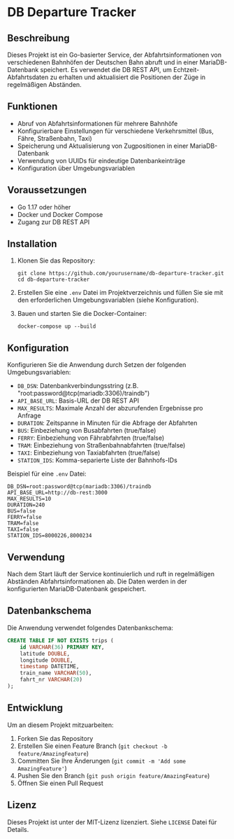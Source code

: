 # DB Departure Tracker

## Beschreibung

Dieses Projekt ist ein Go-basierter Service, der Abfahrtsinformationen von verschiedenen Bahnhöfen der Deutschen Bahn abruft und in einer MariaDB-Datenbank speichert. Es verwendet die DB REST API, um Echtzeit-Abfahrtsdaten zu erhalten und aktualisiert die Positionen der Züge in regelmäßigen Abständen.

## Funktionen

- Abruf von Abfahrtsinformationen für mehrere Bahnhöfe
- Konfigurierbare Einstellungen für verschiedene Verkehrsmittel (Bus, Fähre, Straßenbahn, Taxi)
- Speicherung und Aktualisierung von Zugpositionen in einer MariaDB-Datenbank
- Verwendung von UUIDs für eindeutige Datenbankeinträge
- Konfiguration über Umgebungsvariablen

## Voraussetzungen

- Go 1.17 oder höher
- Docker und Docker Compose
- Zugang zur DB REST API

## Installation

1. Klonen Sie das Repository:
   ```
   git clone https://github.com/yourusername/db-departure-tracker.git
   cd db-departure-tracker
   ```

2. Erstellen Sie eine `.env` Datei im Projektverzeichnis und füllen Sie sie mit den erforderlichen Umgebungsvariablen (siehe Konfiguration).

3. Bauen und starten Sie die Docker-Container:
   ```
   docker-compose up --build
   ```

## Konfiguration

Konfigurieren Sie die Anwendung durch Setzen der folgenden Umgebungsvariablen:

- `DB_DSN`: Datenbankverbindungsstring (z.B. "root:password@tcp(mariadb:3306)/traindb")
- `API_BASE_URL`: Basis-URL der DB REST API
- `MAX_RESULTS`: Maximale Anzahl der abzurufenden Ergebnisse pro Anfrage
- `DURATION`: Zeitspanne in Minuten für die Abfrage der Abfahrten
- `BUS`: Einbeziehung von Busabfahrten (true/false)
- `FERRY`: Einbeziehung von Fährabfahrten (true/false)
- `TRAM`: Einbeziehung von Straßenbahnabfahrten (true/false)
- `TAXI`: Einbeziehung von Taxiabfahrten (true/false)
- `STATION_IDS`: Komma-separierte Liste der Bahnhofs-IDs

Beispiel für eine `.env` Datei:

```
DB_DSN=root:password@tcp(mariadb:3306)/traindb
API_BASE_URL=http://db-rest:3000
MAX_RESULTS=10
DURATION=240
BUS=false
FERRY=false
TRAM=false
TAXI=false
STATION_IDS=8000226,8000234
```

## Verwendung

Nach dem Start läuft der Service kontinuierlich und ruft in regelmäßigen Abständen Abfahrtsinformationen ab. Die Daten werden in der konfigurierten MariaDB-Datenbank gespeichert.

## Datenbankschema

Die Anwendung verwendet folgendes Datenbankschema:

```sql
CREATE TABLE IF NOT EXISTS trips (
    id VARCHAR(36) PRIMARY KEY,
    latitude DOUBLE,
    longitude DOUBLE,
    timestamp DATETIME,
    train_name VARCHAR(50),
    fahrt_nr VARCHAR(20)
);
```

## Entwicklung

Um an diesem Projekt mitzuarbeiten:

1. Forken Sie das Repository
2. Erstellen Sie einen Feature Branch (`git checkout -b feature/AmazingFeature`)
3. Committen Sie Ihre Änderungen (`git commit -m 'Add some AmazingFeature'`)
4. Pushen Sie den Branch (`git push origin feature/AmazingFeature`)
5. Öffnen Sie einen Pull Request

## Lizenz

Dieses Projekt ist unter der MIT-Lizenz lizenziert. Siehe `LICENSE` Datei für Details.
